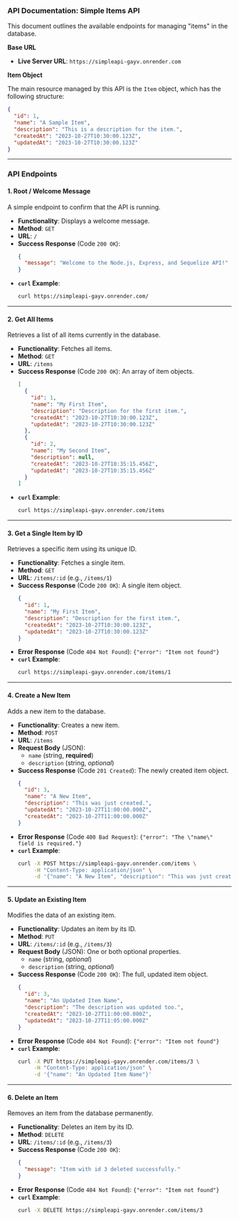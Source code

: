 
### **API Documentation: Simple Items API**

This document outlines the available endpoints for managing "items" in the database.

**Base URL**

*   **Live Server URL**: `https://simpleapi-gayv.onrender.com`

**Item Object**

The main resource managed by this API is the `Item` object, which has the following structure:

```json
{
  "id": 1,
  "name": "A Sample Item",
  "description": "This is a description for the item.",
  "createdAt": "2023-10-27T10:30:00.123Z",
  "updatedAt": "2023-10-27T10:30:00.123Z"
}
```

---

### **API Endpoints**

#### 1. Root / Welcome Message

A simple endpoint to confirm that the API is running.

- **Functionality**: Displays a welcome message.
- **Method**: `GET`
- **URL**: `/`
- **Success Response** (Code `200 OK`):
  ```json
  {
    "message": "Welcome to the Node.js, Express, and Sequelize API!"
  }
  ```
- **`curl` Example**:
  ```bash
  curl https://simpleapi-gayv.onrender.com/
  ```

---

#### 2. Get All Items

Retrieves a list of all items currently in the database.

- **Functionality**: Fetches all items.
- **Method**: `GET`
- **URL**: `/items`
- **Success Response** (Code `200 OK`): An array of item objects.
  ```json
  [
    {
      "id": 1,
      "name": "My First Item",
      "description": "Description for the first item.",
      "createdAt": "2023-10-27T10:30:00.123Z",
      "updatedAt": "2023-10-27T10:30:00.123Z"
    },
    {
      "id": 2,
      "name": "My Second Item",
      "description": null,
      "createdAt": "2023-10-27T10:35:15.456Z",
      "updatedAt": "2023-10-27T10:35:15.456Z"
    }
  ]
  ```
- **`curl` Example**:
  ```bash
  curl https://simpleapi-gayv.onrender.com/items
  ```

---

#### 3. Get a Single Item by ID

Retrieves a specific item using its unique ID.

- **Functionality**: Fetches a single item.
- **Method**: `GET`
- **URL**: `/items/:id` (e.g., `/items/1`)
- **Success Response** (Code `200 OK`): A single item object.
  ```json
  {
    "id": 1,
    "name": "My First Item",
    "description": "Description for the first item.",
    "createdAt": "2023-10-27T10:30:00.123Z",
    "updatedAt": "2023-10-27T10:30:00.123Z"
  }
  ```
- **Error Response** (Code `404 Not Found`): `{"error": "Item not found"}`
- **`curl` Example**:
  ```bash
  curl https://simpleapi-gayv.onrender.com/items/1
  ```

---

#### 4. Create a New Item

Adds a new item to the database.

- **Functionality**: Creates a new item.
- **Method**: `POST`
- **URL**: `/items`
- **Request Body** (JSON):
  - `name` (string, **required**)
  - `description` (string, _optional_)
- **Success Response** (Code `201 Created`): The newly created item object.
  ```json
  {
    "id": 3,
    "name": "A New Item",
    "description": "This was just created.",
    "updatedAt": "2023-10-27T11:00:00.000Z",
    "createdAt": "2023-10-27T11:00:00.000Z"
  }
  ```
- **Error Response** (Code `400 Bad Request`): `{"error": "The \"name\" field is required."}`
- **`curl` Example**:
  ```bash
  curl -X POST https://simpleapi-gayv.onrender.com/items \
       -H "Content-Type: application/json" \
       -d '{"name": "A New Item", "description": "This was just created."}'
  ```

---

#### 5. Update an Existing Item

Modifies the data of an existing item.

- **Functionality**: Updates an item by its ID.
- **Method**: `PUT`
- **URL**: `/items/:id` (e.g., `/items/3`)
- **Request Body** (JSON): One or both optional properties.
  - `name` (string, _optional_)
  - `description` (string, _optional_)
- **Success Response** (Code `200 OK`): The full, updated item object.
  ```json
  {
    "id": 3,
    "name": "An Updated Item Name",
    "description": "The description was updated too.",
    "createdAt": "2023-10-27T11:00:00.000Z",
    "updatedAt": "2023-10-27T11:05:00.000Z"
  }
  ```
- **Error Response** (Code `404 Not Found`): `{"error": "Item not found"}`
- **`curl` Example**:
  ```bash
  curl -X PUT https://simpleapi-gayv.onrender.com/items/3 \
       -H "Content-Type: application/json" \
       -d '{"name": "An Updated Item Name"}'
  ```

---

#### 6. Delete an Item

Removes an item from the database permanently.

- **Functionality**: Deletes an item by its ID.
- **Method**: `DELETE`
- **URL**: `/items/:id` (e.g., `/items/3`)
- **Success Response** (Code `200 OK`):
  ```json
  {
    "message": "Item with id 3 deleted successfully."
  }
  ```
- **Error Response** (Code `404 Not Found`): `{"error": "Item not found"}`
- **`curl` Example**:
  ```bash
  curl -X DELETE https://simpleapi-gayv.onrender.com/items/3
  ```
